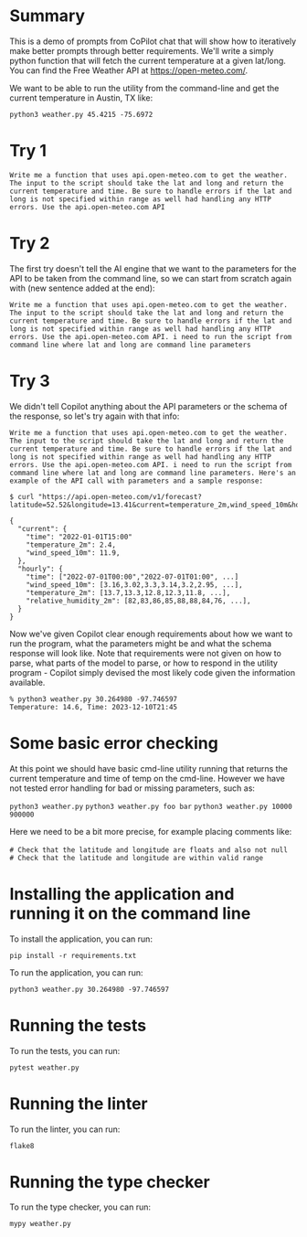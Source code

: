 # Summary 

This is a demo of prompts from CoPilot chat that will show how to iteratively make better prompts through better requirements.
We'll write a simply python function that will fetch the current temperature at a given lat/long. You can find the Free Weather API at https://open-meteo.com/.

We want to be able to run the utility from the command-line and get the current temperature in Austin, TX like: 

`python3 weather.py 45.4215 -75.6972`

# Try 1

```
Write me a function that uses api.open-meteo.com to get the weather. The input to the script should take the lat and long and return the current temperature and time. Be sure to handle errors if the lat and long is not specified within range as well had handling any HTTP errors. Use the api.open-meteo.com API
```

# Try 2

The first try doesn't tell the AI engine that we want to the parameters for the API to be taken from the command line, so we can start from scratch again with (new sentence added at the end):

```
Write me a function that uses api.open-meteo.com to get the weather. The input to the script should take the lat and long and return the current temperature and time. Be sure to handle errors if the lat and long is not specified within range as well had handling any HTTP errors. Use the api.open-meteo.com API. i need to run the script from command line where lat and long are command line parameters
```

# Try 3

We didn't tell Copilot anything about the API parameters or the schema of the response, so let's try again with that info:

```
Write me a function that uses api.open-meteo.com to get the weather. The input to the script should take the lat and long and return the current temperature and time. Be sure to handle errors if the lat and long is not specified within range as well had handling any HTTP errors. Use the api.open-meteo.com API. i need to run the script from command line where lat and long are command line parameters. Here's an example of the API call with parameters and a sample response:

$ curl "https://api.open-meteo.com/v1/forecast?latitude=52.52&longitude=13.41&current=temperature_2m,wind_speed_10m&hourly=temperature_2m,relative_humidity_2m,wind_speed_10m"

{
  "current": {
    "time": "2022-01-01T15:00"
    "temperature_2m": 2.4,
    "wind_speed_10m": 11.9,
  },
  "hourly": {
    "time": ["2022-07-01T00:00","2022-07-01T01:00", ...]
    "wind_speed_10m": [3.16,3.02,3.3,3.14,3.2,2.95, ...],
    "temperature_2m": [13.7,13.3,12.8,12.3,11.8, ...],
    "relative_humidity_2m": [82,83,86,85,88,88,84,76, ...],
  }
}

```

Now we've given Copilot clear enough requirements about how we want to run the program, what the parameters might be and what the schema response will look like. Note that requirements were not given on how to parse, what parts of the model to parse, or how to respond in the utility program - Copilot simply devised the most likely code given the information available.

```
% python3 weather.py 30.264980 -97.746597
Temperature: 14.6, Time: 2023-12-10T21:45
```

# Some basic error checking

At this point we should have basic cmd-line utility running that returns the current temperature and time of temp on the cmd-line.
However we have not tested error handling for bad or missing parameters, such as:

`python3 weather.py`
`python3 weather.py foo bar`
`python3 weather.py 10000 900000`

Here we need to be a bit more precise, for example placing comments like:

`# Check that the latitude and longitude are floats and also not null`
` # Check that the latitude and longitude are within valid range`


# Installing the application and running it on the command line

To install the application, you can run:

`pip install -r requirements.txt`

To run the application, you can run:

`python3 weather.py 30.264980 -97.746597`

# Running the tests

To run the tests, you can run:

`pytest weather.py`

# Running the linter

To run the linter, you can run:

`flake8`

# Running the type checker

To run the type checker, you can run:

`mypy weather.py`



